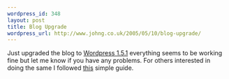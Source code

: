 ```yaml
--- 
wordpress_id: 348
layout: post
title: Blog Upgrade
wordpress_url: http://www.johng.co.uk/2005/05/10/blog-upgrade/
---
```

Just upgraded the blog to <a target="_self" href="http://wordpress.org/development/2005/05/one-five-one/">Wordpress 1.5.1</a> everything seems to be working fine but let me know if you have any problems. For others interested in doing the same I followed <a target="_self" href="http://wordpress.org/support/topic/33189">this</a> simple guide.<br />
